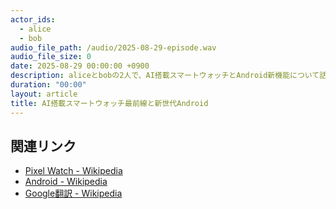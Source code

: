 ```yaml
---
actor_ids:
  - alice
  - bob
audio_file_path: /audio/2025-08-29-episode.wav
audio_file_size: 0
date: 2025-08-29 00:00:00 +0900
description: aliceとbobの2人で、AI搭載スマートウォッチとAndroid新機能について話しました。
duration: "00:00"
layout: article
title: AI搭載スマートウォッチ最前線と新世代Android
---
```


## 関連リンク

- [Pixel Watch - Wikipedia](https://ja.wikipedia.org/wiki/Pixel_Watch)
- [Android - Wikipedia](https://ja.wikipedia.org/wiki/Android)
- [Google翻訳 - Wikipedia](https://ja.wikipedia.org/wiki/Google%E7%BF%BB%E8%A8%B3)